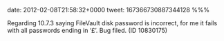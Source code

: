 date: 2012-02-08T21:58:32+0000
tweet: 167366730887344128
%%%

Regarding 10.7.3 saying FileVault disk password is incorrect, for me it fails with all passwords ending in ‘£’. Bug filed. (ID 10830175)
